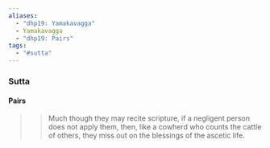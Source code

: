 ```yaml
---
aliases:
  - "dhp19: Yamakavagga"
  - Yamakavagga
  - "dhp19: Pairs"
tags:
  - "#sutta"
---
```

### Sutta

#### Pairs 

>    >Much though they may recite scripture, 
>    >if a negligent person does not apply them, 
>    >then, like a cowherd who counts the cattle of others, 
>    >they miss out on the blessings of the ascetic life. 